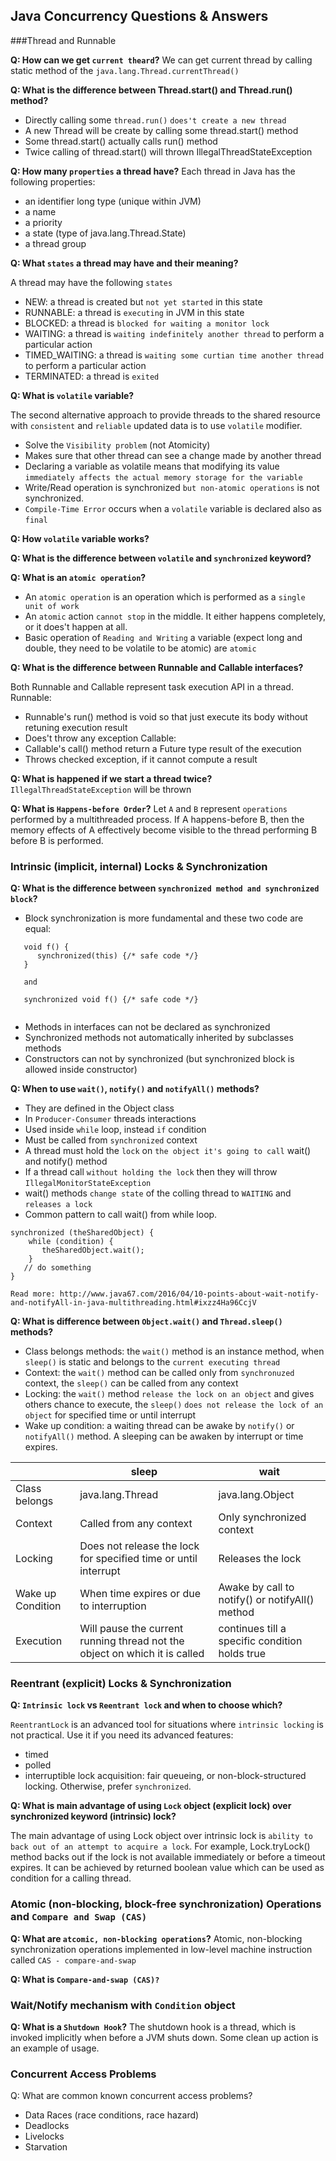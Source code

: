 Java Concurrency Questions & Answers
---

###Thread and Runnable

**Q: How can we get `current theard`?**
We can get current thread by calling static method of the `java.lang.Thread.currentThread()`

**Q: What is the difference between Thread.start() and Thread.run() method?**
 - Directly calling some `thread.run()` `does't create a new thread`
 - A new Thread will be create by calling some thread.start() method
 - Some thread.start() actually calls run() method
 - Twice calling of thread.start() will thrown IllegalThreadStateException

**Q: How many `properties` a thread have?**
Each thread in Java has the following properties:
 - an identifier long type (unique within JVM)
 - a name
 - a priority
 - a state (type of java.lang.Thread.State)
 - a thread group

**Q: What `states` a thread may have and their meaning?**

A thread may have the following `states`
 - NEW: a thread is created but `not yet started` in this state
 - RUNNABLE: a thread is `executing` in  JVM in this state
 - BLOCKED: a thread is `blocked for waiting a monitor lock`
 - WAITING: a thread is `waiting indefinitely another thread` to perform a particular action
 - TIMED_WAITING: a thread is `waiting some curtian time another thread` to perform a particular action
 - TERMINATED: a thread is `exited`
 
**Q: What is `volatile` variable?**

The second alternative approach to provide threads to the shared resource with `consistent` and `reliable` updated data
 is to use `volatile` modifier.
  - Solve the `Visibility problem` (not Atomicity)
  - Makes sure that other thread can see a change made by another thread
  - Declaring a variable as volatile means that modifying its value `immediately affects the actual memory storage for the variable`
  - Write/Read operation is synchronized `but non-atomic operations` is not synchronized.
  - `Compile-Time Error` occurs when a `volatile` variable is declared also as `final`

 
**Q: How `volatile` variable works?**


**Q: What is the difference between `volatile` and `synchronized` keyword?**

**Q: What is an `atomic operation`?**

 - An `atomic operation` is an operation which is performed as a `single unit of work`
 - An `atomic` action `cannot stop` in the middle. It either happens completely, or it does't happen at all.
 - Basic operation of `Reading and Writing` a variable (expect long and double, they need to be volatile to be atomic) are `atomic`

**Q: What is the difference between Runnable and Callable interfaces?**

Both Runnable and Callable represent task execution API in a thread.
 Runnable:
  - Runnable's run() method is void so that just execute its body without retuning execution result
  - Does't throw any exception
 Callable:
  - Callable's call() method return a Future type result of the execution
  - Throws checked exception, if it cannot compute a result
 
**Q: What is happened if we start a thread twice?**
`IllegalThreadStateException` will be thrown

**Q: What is `Happens-before Order`?**
Let `A` and `B` represent `operations` performed by a multithreaded process.
If A happens-before B, then the memory effects of A effectively become visible to the thread performing B before B is performed.

### Intrinsic (implicit, internal) Locks & Synchronization

**Q: What is the difference between `synchronized method and synchronized block`?**

 - Block synchronization is more fundamental and these two code are equal:
 ```
    void f() {
       synchronized(this) {/* safe code */}
    }
    
    and
    
    synchronized void f() {/* safe code */}
    
 ```
  - Methods in interfaces can not be declared as synchronized
  - Synchronized methods not automatically inherited by subclasses methods
  - Constructors can not by synchronized (but synchronized block is allowed inside constructor)

**Q: When to use `wait()`, `notify()` and `notifyAll()` methods?**
 - They are defined in the Object class
 - In `Producer-Consumer` threads interactions
 - Used inside `while` loop, instead `if` condition
 - Must be called from `synchronized` context
 - A thread must hold the `lock` on `the object it's going to call` wait() and notify() method
 - If a thread call `without holding the lock` then they will throw `IllegalMonitorStateException`
 - wait() methods `change state` of the colling thread to `WAITING` and `releases a lock`
 - Common pattern to call wait() from while loop.
 ```
 synchronized (theSharedObject) { 
     while (condition) {
        theSharedObject.wait();
     } 
    // do something
 }
 
 Read more: http://www.java67.com/2016/04/10-points-about-wait-notify-and-notifyAll-in-java-multithreading.html#ixzz4Ha96CcjV
 ```

**Q: What is difference between `Object.wait()` and `Thread.sleep()` methods?**
 - Class belongs methods: the `wait()` method is an instance method, when `sleep()` is static and belongs to the `current executing thread`
 - Context: the `wait()` method can be called only from `synchronuzed` context, the `sleep()` can be called from any context
 - Locking: the `wait()` method `release the lock on an object` and gives others chance to execute, the `sleep()` 
           `does not release the lock of an object` for specified time or until interrupt
 - Wake up condition: a waiting thread can be awake by `notify()` or `notifyAll()` method. A sleeping can be awaken by 
       interrupt or time expires.
       
 |                   |       sleep             |      wait         |
 |-------------------|-------------------------|-------------------|
 | Class belongs     | java.lang.Thread        |	java.lang.Object |
 | Context	         | Called from any context | Only synchronized context |
 | Locking	         | Does not release the lock for specified time  or until interrupt | Releases the lock |
 | Wake up Condition | When time expires or due to interruption | Awake by call to notify() or notifyAll() method |
 | Execution	     | Will pause the current running thread not the object on which it is called | continues till a specific condition holds true |  

### Reentrant (explicit) Locks & Synchronization

**Q: `Intrinsic lock` vs `Reentrant lock` and when to choose which?**

`ReentrantLock` is an advanced tool for situations where `intrinsic locking` is not practical.
 Use it if you need its advanced features:
  - timed
  - polled
  - interruptible lock acquisition: fair queueing, or non-block-structured locking.
 Otherwise, prefer `synchronized`.


**Q: What is main advantage of using `Lock` object (explicit lock) over synchronized keyword (intrinsic) lock?**

 The main advantage of using Lock object over intrinsic lock is `ability to back out of an attempt to acquire a lock`.
 For example, Lock.tryLock() method backs out if the lock is not available immediately or before a timeout expires.
 It can be achieved by returned boolean value which can be used as condition for a calling thread.


### Atomic (non-blocking, block-free synchronization) Operations and `Compare and Swap (CAS)`

**Q: What are `atcomic, non-blocking operations`?**
Atomic, non-blocking synchronization operations implemented in low-level machine instruction called `CAS - compare-and-swap`

**Q: What is `Compare-and-swap (CAS)?`**

### Wait/Notify mechanism with `Condition` object

**Q: What is a `Shutdown Hook`?**
 The shutdown hook is a thread, which is invoked implicitly when before a JVM shuts down.
 Some clean up action is an example of usage.

### Concurrent Access Problems

Q: What are common known concurrent access problems?

 - Data Races (race conditions, race hazard)
 - Deadlocks
 - Livelocks
 - Starvation
 